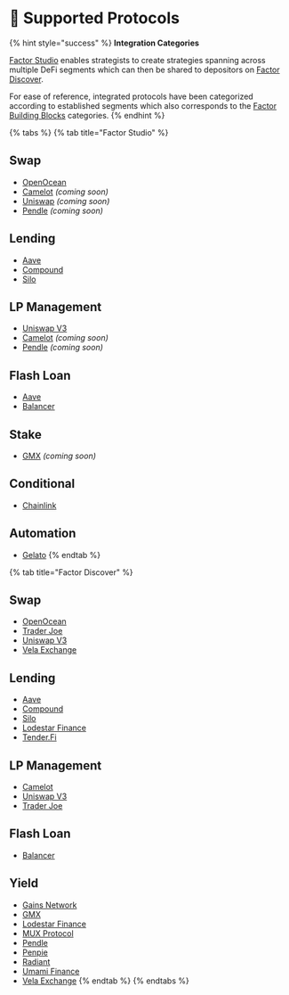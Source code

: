 # 🔗 Supported Protocols

{% hint style="success" %}
**Integration Categories**

[Factor Studio](broken-reference) enables strategists to create strategies spanning across multiple DeFi segments which can then be shared to depositors on [Factor Discover](broken-reference).

For ease of reference, integrated protocols have been categorized according to established segments which also corresponds to the [Factor Building Blocks](../factor-building-blocks/factor-building-blocks.md) categories.
{% endhint %}

{% tabs %}
{% tab title="Factor Studio" %}
## Swap

* [OpenOcean](https://openocean.finance/)
* [Camelot](https://camelot.exchange/) _(coming soon)_
* [Uniswap](https://uniswap.org/) _(coming soon)_
* [Pendle](https://www.pendle.finance/) _(coming soon)_

## Lending

* [Aave](https://aave.com/)
* [Compound](https://compound.finance/)
* [Silo](https://www.silo.finance/)

## LP Management

* [Uniswap V3](https://uniswap.org/)
* [Camelot](https://camelot.exchange/) _(coming soon)_
* [Pendle](https://www.pendle.finance/) _(coming soon)_

## Flash Loan

* [Aave](https://aave.com/)
* [Balancer](https://balancer.fi/)

## Stake

* [GMX](https://gmx.io/) _(coming soon)_

## Conditional

* [Chainlink](https://chain.link/)

## Automation

* [Gelato](https://www.gelato.network/)
{% endtab %}

{% tab title="Factor Discover" %}
## Swap

* [OpenOcean](https://openocean.finance/)
* [Trader Joe](https://www.traderjoexyz.com/)
* [Uniswap V3](https://uniswap.org/)
* [Vela Exchange](https://www.vela.exchange/)

## Lending

* [Aave](https://aave.com/)
* [Compound](https://compound.finance/)
* [Silo](https://www.silo.finance/)
* [Lodestar Finance](https://www.lodestarfinance.io/)
* [Tender.Fi](https://www.tender.fi)

## LP Management

* [Camelot](https://camelot.exchange/)
* [Uniswap V3](https://uniswap.org/)
* [Trader Joe](https://www.traderjoexyz.com/)

## Flash Loan

* [Balancer](https://balancer.fi/)

## Yield

* [Gains Network](https://gainsnetwork.io/)
* [GMX](https://gmx.io/)
* [Lodestar Finance](https://www.lodestarfinance.io/)
* [MUX Protocol](https://mux.network/#/)
* [Pendle](https://www.pendle.finance/)
* [Penpie](https://docs.penpiexyz.io/)
* [Radiant](https://radiant.capital/)
* [Umami Finance](https://umami.finance/)
* [Vela Exchange](https://www.vela.exchange/)
{% endtab %}
{% endtabs %}



